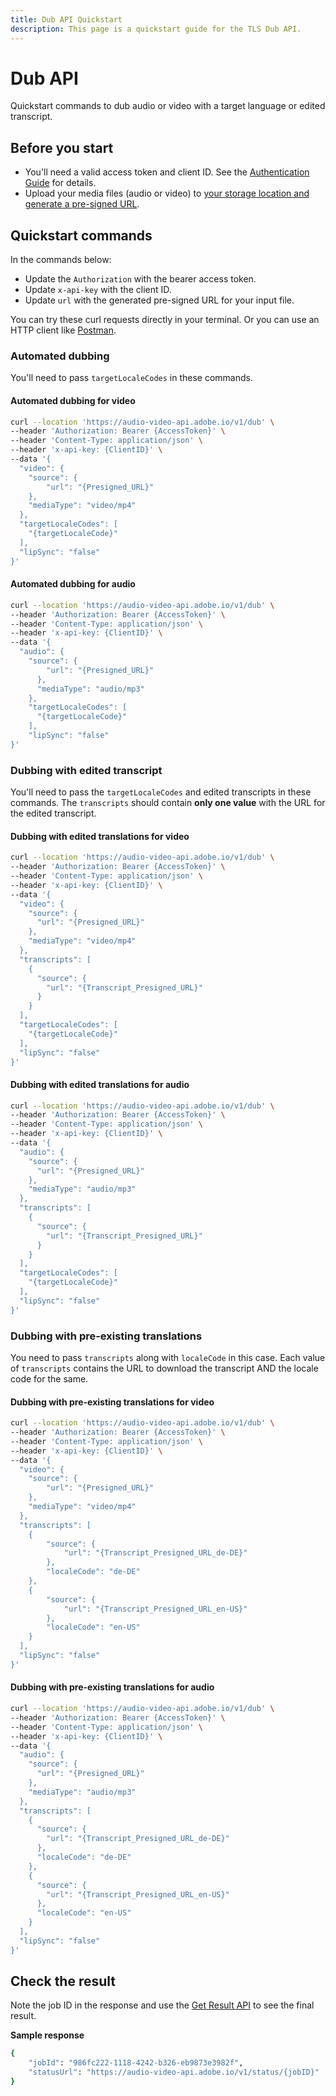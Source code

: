 ```yaml
---
title: Dub API Quickstart
description: This page is a quickstart guide for the TLS Dub API.
---
```

# Dub API

Quickstart commands to dub audio or video with a target language or edited transcript.

## Before you start

- You'll need a valid access token and client ID. See the [Authentication Guide](../getting_started/index.md) for details.
- Upload your media files (audio or video) to [your storage location and generate a pre-signed URL](../getting_started/storage_solutions/index.md).

## Quickstart commands

In the commands below:

- Update the `Authorization` with the bearer access token.
- Update `x-api-key` with the client ID.
- Update `url` with the generated pre-signed URL for your input file.

You can try these curl requests directly in your terminal. Or you can use an HTTP client like [Postman](https://www.postman.com/).

### Automated dubbing

You'll need to pass `targetLocaleCodes` in these commands.

#### Automated dubbing for video

```bash
curl --location 'https://audio-video-api.adobe.io/v1/dub' \
--header 'Authorization: Bearer {AccessToken}' \
--header 'Content-Type: application/json' \
--header 'x-api-key: {ClientID}' \
--data '{
  "video": {
    "source": {
        "url": "{Presigned_URL}"
    },
    "mediaType": "video/mp4"
  },
  "targetLocaleCodes": [
    "{targetLocaleCode}"
  ],
  "lipSync": "false"
}'
 ```

#### Automated dubbing for audio

```bash
curl --location 'https://audio-video-api.adobe.io/v1/dub' \
--header 'Authorization: Bearer {AccessToken}' \
--header 'Content-Type: application/json' \
--header 'x-api-key: {ClientID}' \
--data '{
  "audio": {
    "source": {
        "url": "{Presigned_URL}"
      },
      "mediaType": "audio/mp3"
    },
    "targetLocaleCodes": [
      "{targetLocaleCode}"
    ],
    "lipSync": "false"
}'
```

### Dubbing with edited transcript

You'll need to pass the `targetLocaleCodes` and edited transcripts in these commands. The `transcripts` should contain **only one value** with the URL for the edited transcript.

#### Dubbing with edited translations for video

```bash
curl --location 'https://audio-video-api.adobe.io/v1/dub' \
--header 'Authorization: Bearer {AccessToken}' \
--header 'Content-Type: application/json' \
--header 'x-api-key: {ClientID}' \
--data '{
  "video": {
    "source": {
      "url": "{Presigned_URL}"
    },
    "mediaType": "video/mp4"
  },
  "transcripts": [
    {
      "source": {
        "url": "{Transcript_Presigned_URL}"
      }
    }
  ],
  "targetLocaleCodes": [
    "{targetLocaleCode}"
  ],
  "lipSync": "false"
}'
```

#### Dubbing with edited translations for audio

```bash
curl --location 'https://audio-video-api.adobe.io/v1/dub' \
--header 'Authorization: Bearer {AccessToken}' \
--header 'Content-Type: application/json' \
--header 'x-api-key: {ClientID}' \
--data '{
  "audio": {
    "source": {
      "url": "{Presigned_URL}"
    },
    "mediaType": "audio/mp3"
  },
  "transcripts": [
    {
      "source": {
        "url": "{Transcript_Presigned_URL}"
      }
    }
  ],
  "targetLocaleCodes": [
    "{targetLocaleCode}"
  ],
  "lipSync": "false"
}'
```

### Dubbing with pre-existing translations

You need to pass `transcripts` along with `localeCode` in this case. Each value of `transcripts` contains the URL to download the transcript AND the locale code for the same.

#### Dubbing with pre-existing translations for video

```bash
curl --location 'https://audio-video-api.adobe.io/v1/dub' \
--header 'Authorization: Bearer {AccessToken}' \
--header 'Content-Type: application/json' \
--header 'x-api-key: {ClientID}' \
--data '{
  "video": {
    "source": {
        "url": "{Presigned_URL}"
    },
    "mediaType": "video/mp4"
  },
  "transcripts": [
    {
        "source": {
            "url": "{Transcript_Presigned_URL_de-DE}"
        },
        "localeCode": "de-DE"
    },
    {
        "source": {
            "url": "{Transcript_Presigned_URL_en-US}"
        },
        "localeCode": "en-US"
    }
  ],
  "lipSync": "false"
}'
```

#### Dubbing with pre-existing translations for audio

```bash
curl --location 'https://audio-video-api.adobe.io/v1/dub' \
--header 'Authorization: Bearer {AccessToken}' \
--header 'Content-Type: application/json' \
--header 'x-api-key: {ClientID}' \
--data '{
  "audio": {
    "source": {
      "url": "{Presigned_URL}"
    },
    "mediaType": "audio/mp3"
  },
  "transcripts": [
    {
      "source": {
        "url": "{Transcript_Presigned_URL_de-DE}"
      },
      "localeCode": "de-DE"
    },
    {
      "source": {
        "url": "{Transcript_Presigned_URL_en-US}"
      },
      "localeCode": "en-US"
    }
  ],
  "lipSync": "false"
}'
```

## Check the result

Note the job ID in the response and use the [Get Result API](get_result_quickstart.md) to see the final result.

**Sample response**

```bash
{
    "jobId": "986fc222-1118-4242-b326-eb9873e3982f",
    "statusUrl": "https://audio-video-api.adobe.io/v1/status/{jobID}"
}
```
